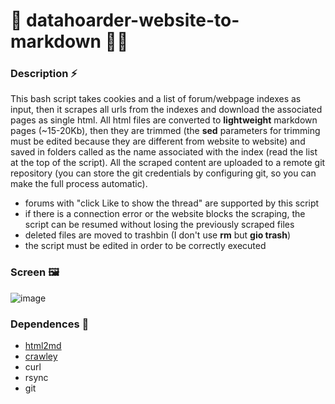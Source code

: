 # 💾 datahoarder-website-to-markdown 🏴‍☠️ 

### Description ⚡
This bash script takes cookies and a list of forum/webpage indexes as input, then it scrapes all urls from the indexes and download the associated pages as single html. All html files are converted to **lightweight** markdown pages (~15-20Kb), then they are trimmed (the **sed** parameters for trimming must be edited because they are different from website to website) and saved in folders called as the name associated with the index (read the list at the top of the script). All the scraped content are uploaded to a remote git repository (you can store the git credentials by configuring git, so you can make the full process automatic).
- forums with "click Like to show the thread" are supported by this script
- if there is a connection error or the website blocks the scraping, the script can be resumed without losing the previously scraped files
- deleted files are moved to trashbin (I don't use **rm** but **gio trash**)
- the script must be edited in order to be correctly executed

### Screen 🖼
![image](https://user-images.githubusercontent.com/63223659/227187033-84182a7c-3581-4ffc-9ccf-fb343e09cad8.png)

### Dependences 📜
- [html2md](https://github.com/suntong/html2md)
- [crawley](https://github.com/s0rg/crawley)
- curl
- rsync
- git

